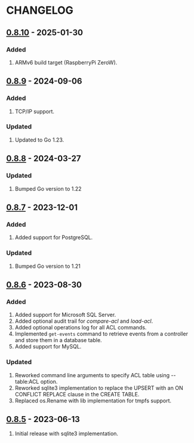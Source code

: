 # CHANGELOG

## [0.8.10](https://github.com/uhppoted/uhppoted-app-db/releases/tag/v0.8.10) - 2025-01-30

### Added
1. ARMv6 build target (RaspberryPi ZeroW).


## [0.8.9](https://github.com/uhppoted/uhppoted-app-db/releases/tag/v0.8.9) - 2024-09-06

### Added
1. TCP/IP support.

### Updated
1. Updated to Go 1.23.


## [0.8.8](https://github.com/uhppoted/uhppoted-app-db/releases/tag/v0.8.8) - 2024-03-27

### Updated
1. Bumped Go version to 1.22


## [0.8.7](https://github.com/uhppoted/uhppoted-app-db/releases/tag/v0.8.7) - 2023-12-01

### Added
1. Added support for PostgreSQL.

### Updated
1. Bumped Go version to 1.21


## [0.8.6](https://github.com/uhppoted/uhppoted-app-db/releases/tag/v0.8.6) - 2023-08-30

### Added
1. Added support for Microsoft SQL Server.
2. Added optional audit trail for _compare-acl_ and _load-acl_.
3. Added optional operations log for all ACL commands.
4. Implemented `get-events` command to retrieve events from a controller and store
   them in a database table.
5. Added support for MySQL.

### Updated
1. Reworked command line arguments to specify ACL table using --table:ACL option.
2. Reworked sqlite3 implementation to replace the UPSERT with an ON CONFLICT REPLACE
   clause in the CREATE TABLE.
3. Replaced os.Rename with lib implementation for tmpfs support.


## [0.8.5](https://github.com/uhppoted/uhppoted-app-db/releases/tag/v0.8.5) - 2023-06-13

1. Initial release with sqlite3 implementation.

